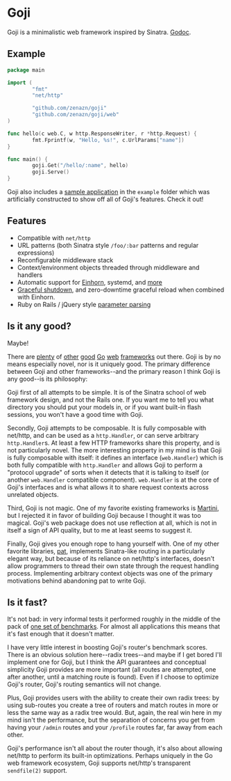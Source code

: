 Goji
====

Goji is a minimalistic web framework inspired by Sinatra. [Godoc][doc].

[doc]: http://godoc.org/github.com/zenazn/goji


Example
-------

```go
package main

import (
        "fmt"
        "net/http"

        "github.com/zenazn/goji"
        "github.com/zenazn/goji/web"
)

func hello(c web.C, w http.ResponseWriter, r *http.Request) {
        fmt.Fprintf(w, "Hello, %s!", c.UrlParams["name"])
}

func main() {
        goji.Get("/hello/:name", hello)
        goji.Serve()
}
```

Goji also includes a [sample application][sample] in the `example` folder which
was artificially constructed to show off all of Goji's features. Check it out!

[sample]: https://github.com/zenazn/goji/tree/master/example


Features
--------

* Compatible with `net/http`
* URL patterns (both Sinatra style `/foo/:bar` patterns and regular expressions)
* Reconfigurable middleware stack
* Context/environment objects threaded through middleware and handlers
* Automatic support for [Einhorn][einhorn], systemd, and [more][bind]
* [Graceful shutdown][graceful], and zero-downtime graceful reload when combined
  with Einhorn.
* Ruby on Rails / jQuery style [parameter parsing][param]

[einhorn]: https://github.com/stripe/einhorn
[bind]: http://godoc.org/github.com/zenazn/goji/bind
[graceful]: http://godoc.org/github.com/zenazn/goji/graceful
[param]: http://godoc.org/github.com/zenazn/goji/param


Is it any good?
---------------

Maybe!

There are [plenty][revel] of [other][gorilla] [good][pat] [Go][martini]
[web][gocraft] [frameworks][tiger] out there. Goji is by no means especially
novel, nor is it uniquely good. The primary difference between Goji and other
frameworks--and the primary reason I think Goji is any good--is its philosophy:

Goji first of all attempts to be simple. It is of the Sinatra school of web
framework design, and not the Rails one. If you want me to tell you what
directory you should put your models in, or if you want built-in flash sessions,
you won't have a good time with Goji.

Secondly, Goji attempts to be composable. It is fully composable with net/http,
and can be used as a `http.Handler`, or can serve arbitrary `http.Handler`s. At
least a few HTTP frameworks share this property, and is not particularly novel.
The more interesting property in my mind is that Goji is fully composable with
itself: it defines an interface (`web.Handler`) which is both fully compatible
with `http.Handler` and allows Goji to perform a "protocol upgrade" of sorts
when it detects that it is talking to itself (or another `web.Handler`
compatible component). `web.Handler` is at the core of Goji's interfaces and is
what allows it to share request contexts across unrelated objects.

Third, Goji is not magic. One of my favorite existing frameworks is
[Martini][martini], but I rejected it in favor of building Goji because I
thought it was too magical. Goji's web package does not use reflection at all,
which is not in itself a sign of API quality, but to me at least seems to
suggest it.

Finally, Goji gives you enough rope to hang yourself with. One of my other
favorite libraries, [pat][pat], implements Sinatra-like routing in a
particularly elegant way, but because of its reliance on net/http's interfaces,
doesn't allow programmers to thread their own state through the request handling
process. Implementing arbitrary context objects was one of the primary
motivations behind abandoning pat to write Goji.

[revel]: http://revel.github.io/
[gorilla]: http://www.gorillatoolkit.org/
[pat]: https://github.com/bmizerany/pat
[martini]: http://martini.codegangsta.io/
[gocraft]: https://github.com/gocraft/web
[tiger]: https://github.com/rcrowley/go-tigertonic


Is it fast?
-----------

It's not bad: in very informal tests it performed roughly in the middle of the
pack of [one set of benchmarks][bench]. For almost all applications this means
that it's fast enough that it doesn't matter.

I have very little interest in boosting Goji's router's benchmark scores. There
is an obvious solution here--radix trees--and maybe if I get bored I'll
implement one for Goji, but I think the API guarantees and conceptual simplicity
Goji provides are more important (all routes are attempted, one after another,
until a matching route is found). Even if I choose to optimize Goji's router,
Goji's routing semantics will not change.

Plus, Goji provides users with the ability to create their own radix trees: by
using sub-routes you create a tree of routers and match routes in more or less
the same way as a radix tree would. But, again, the real win here in my mind
isn't the performance, but the separation of concerns you get from having your
`/admin` routes and your `/profile` routes far, far away from each other.

Goji's performance isn't all about the router though, it's also about allowing
net/http to perform its built-in optimizations. Perhaps uniquely in the Go web
framework ecosystem, Goji supports net/http's transparent `sendfile(2)` support.

[bench]: https://github.com/cypriss/golang-mux-benchmark/
